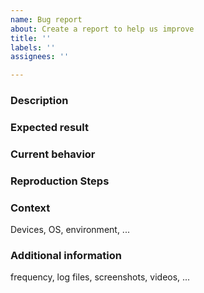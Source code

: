 ```yaml
---
name: Bug report
about: Create a report to help us improve
title: ''
labels: ''
assignees: ''

---
```


### Description

### Expected result

### Current behavior

### Reproduction Steps

### Context

Devices, OS, environment, ...

### Additional information

frequency, log files, screenshots, videos, ...
